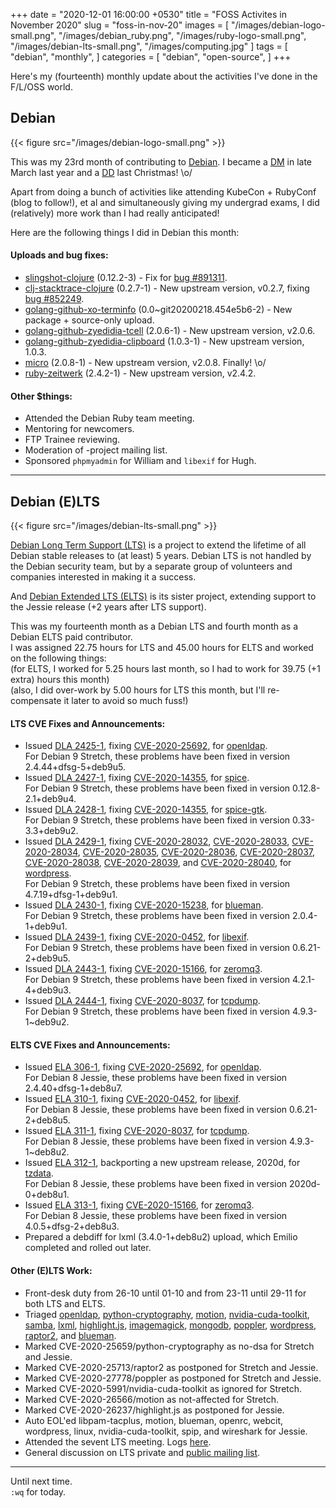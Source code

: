 +++
date = "2020-12-01 16:00:00 +0530"
title = "FOSS Activites in November 2020"
slug = "foss-in-nov-20"
images = [
    "/images/debian-logo-small.png",
    "/images/debian_ruby.png",
    "/images/ruby-logo-small.png",
    "/images/debian-lts-small.png",
    "/images/computing.jpg"
]
tags = [
    "debian",
    "monthly",
]
categories = [
    "debian",
    "open-source",
]
+++

Here's my (fourteenth) monthly update about the activities I've done in the F/L/OSS world.

## Debian
{{< figure src="/images/debian-logo-small.png" >}}

This was my 23rd month of contributing to [Debian](https://www.debian.org/).
I became a [DM](https://wiki.debian.org/DebianMaintainer) in late March last year and a [DD](https://wiki.debian.org/DebianDeveloper) last Christmas! \o/

Apart from doing a bunch of activities like attending KubeCon + RubyConf (blog to follow!), et al and simultaneously giving
my undergrad exams, I did (relatively) more work than I had really anticipated!

Here are the following things I did in Debian this month:

#### Uploads and bug fixes:

- [slingshot-clojure](https://tracker.debian.org/pkg/slingshot-clojure) (0.12.2-3) - Fix for [bug #891311](https://bugs.debian.org/891311).
- [clj-stacktrace-clojure](https://tracker.debian.org/pkg/clj-stacktrace-clojure) (0.2.7-1) - New upstream version, v0.2.7, fixing [bug #852249](https://bugs.debian.org/852249).
- [golang-github-xo-terminfo](https://tracker.debian.org/pkg/golang-github-xo-terminfo) (0.0~git20200218.454e5b6-2) - New package + source-only upload.
- [golang-github-zyedidia-tcell](https://tracker.debian.org/pkg/golang-github-zyedidia-tcell) (2.0.6-1) - New upstream version, v2.0.6.
- [golang-github-zyedidia-clipboard](https://tracker.debian.org/pkg/golang-github-zyedidia-clipboard) (1.0.3-1) - New upstream version, 1.0.3.
- [micro](https://tracker.debian.org/pkg/micro) (2.0.8-1) - New upstream version, v2.0.8. Finally! \o/
- [ruby-zeitwerk](https://tracker.debian.org/pkg/ruby-zeitwerk) (2.4.2-1) - New upstream version, v2.4.2.

#### Other $things:

- Attended the Debian Ruby team meeting.
- Mentoring for newcomers.
- FTP Trainee reviewing.
- Moderation of -project mailing list.
- Sponsored `phpmyadmin` for William and `libexif` for Hugh.

---

## Debian (E)LTS
{{< figure src="/images/debian-lts-small.png" >}}

[Debian Long Term Support (LTS)](https://www.freexian.com/en/services/debian-lts.html) is a project to extend the lifetime of all Debian stable releases to (at least) 5 years. Debian LTS is not handled by the Debian security team, but by a separate group of volunteers and companies interested in making it a success.  

And [Debian Extended LTS (ELTS)](https://deb.freexian.com/extended-lts) is its sister project, extending support to the Jessie release (+2 years after LTS support).

This was my fourteenth month as a Debian LTS and fourth month as a Debian ELTS paid contributor.  
I was assigned 22.75 hours for LTS and 45.00 hours for ELTS and worked on the following things:  
(for ELTS, I worked for 5.25 hours last month, so I had to work for 39.75 (+1 extra) hours this month)  
(also, I did over-work by 5.00 hours for LTS this month, but I'll re-compensate it later to avoid so much fuss!)

#### LTS CVE Fixes and Announcements:

- Issued [DLA 2425-1](https://lists.debian.org/debian-lts-announce/2020/11/msg00000.html), fixing [CVE-2020-25692](https://security-tracker.debian.org/tracker/CVE-2020-25692), for [openldap](https://tracker.debian.org/pkg/openldap).  
  For Debian 9 Stretch, these problems have been fixed in version 2.4.44+dfsg-5+deb9u5.
- Issued [DLA 2427-1](https://lists.debian.org/debian-lts-announce/2020/11/msg00001.html), fixing [CVE-2020-14355](https://security-tracker.debian.org/tracker/CVE-2020-14355), for [spice](https://tracker.debian.org/pkg/spice).  
  For Debian 9 Stretch, these problems have been fixed in version 0.12.8-2.1+deb9u4.
- Issued [DLA 2428-1](https://lists.debian.org/debian-lts-announce/2020/11/msg00002.html), fixing [CVE-2020-14355](https://security-tracker.debian.org/tracker/CVE-2020-14355), for [spice-gtk](https://tracker.debian.org/pkg/spice-gtk).  
  For Debian 9 Stretch, these problems have been fixed in version 0.33-3.3+deb9u2.
- Issued [DLA 2429-1](https://lists.debian.org/debian-lts-announce/2020/11/msg00004.html), fixing [CVE-2020-28032](https://security-tracker.debian.org/tracker/CVE-2020-28032), [CVE-2020-28033](https://security-tracker.debian.org/tracker/CVE-2020-28033), [CVE-2020-28034](https://security-tracker.debian.org/tracker/CVE-2020-28034), [CVE-2020-28035](https://security-tracker.debian.org/tracker/CVE-2020-28035), [CVE-2020-28036](https://security-tracker.debian.org/tracker/CVE-2020-28036), [CVE-2020-28037](https://security-tracker.debian.org/tracker/CVE-2020-28037), [CVE-2020-28038](https://security-tracker.debian.org/tracker/CVE-2020-28038), [CVE-2020-28039](https://security-tracker.debian.org/tracker/CVE-2020-28039), and [CVE-2020-28040](https://security-tracker.debian.org/tracker/CVE-2020-28040), for [wordpress](https://tracker.debian.org/pkg/wordpress).  
  For Debian 9 Stretch, these problems have been fixed in version 4.7.19+dfsg-1+deb9u1.
- Issued [DLA 2430-1](https://lists.debian.org/debian-lts-announce/2020/11/msg00005.html), fixing [CVE-2020-15238](https://security-tracker.debian.org/tracker/CVE-2020-15238), for [blueman](https://tracker.debian.org/pkg/blueman).  
  For Debian 9 Stretch, these problems have been fixed in version 2.0.4-1+deb9u1.
- Issued [DLA 2439-1](https://lists.debian.org/debian-lts-announce/2020/11/msg00013.html), fixing [CVE-2020-0452](https://security-tracker.debian.org/tracker/CVE-2020-0452), for [libexif](https://tracker.debian.org/pkg/libexif).  
  For Debian 9 Stretch, these problems have been fixed in version 0.6.21-2+deb9u5.
- Issued [DLA 2443-1](https://lists.debian.org/debian-lts-announce/2020/11/msg00017.html), fixing [CVE-2020-15166](https://security-tracker.debian.org/tracker/CVE-2020-15166), for [zeromq3](https://tracker.debian.org/pkg/zeromq3).  
  For Debian 9 Stretch, these problems have been fixed in version 4.2.1-4+deb9u3.
- Issued [DLA 2444-1](https://lists.debian.org/debian-lts-announce/2020/11/msg00018.html), fixing [CVE-2020-8037](https://security-tracker.debian.org/tracker/CVE-2020-8037), for [tcpdump](https://tracker.debian.org/pkg/tcpdump).  
  For Debian 9 Stretch, these problems have been fixed in version 4.9.3-1~deb9u2.

#### ELTS CVE Fixes and Announcements:

- Issued [ELA 306-1](https://deb.freexian.com/extended-lts/updates/ela-306-1-openldap/), fixing [CVE-2020-25692](https://security-tracker.debian.org/tracker/CVE-2020-25692), for [openldap](https://tracker.debian.org/pkg/openldap).  
  For Debian 8 Jessie, these problems have been fixed in version 2.4.40+dfsg-1+deb8u7.
- Issued [ELA 310-1](https://deb.freexian.com/extended-lts/updates/ela-310-1-libexif/), fixing [CVE-2020-0452](https://security-tracker.debian.org/tracker/CVE-2020-0452), for [libexif](https://tracker.debian.org/pkg/libexif).  
  For Debian 8 Jessie, these problems have been fixed in version 0.6.21-2+deb8u5.
- Issued [ELA 311-1](https://deb.freexian.com/extended-lts/updates/ela-311-1-tcpdump/), fixing [CVE-2020-8037](https://security-tracker.debian.org/tracker/CVE-2020-8037), for [tcpdump](https://tracker.debian.org/pkg/tcpdump).  
  For Debian 8 Jessie, these problems have been fixed in version 4.9.3-1~deb8u2.
- Issued [ELA 312-1](https://deb.freexian.com/extended-lts/updates/ela-312-1-tzdata/), backporting a new upstream release, 2020d, for [tzdata](https://tracker.debian.org/pkg/tzdata).  
  For Debian 8 Jessie, these problems have been fixed in version 2020d-0+deb8u1.
- Issued [ELA 313-1](https://deb.freexian.com/extended-lts/updates/ela-313-1-zeromq3/), fixing [CVE-2020-15166](https://security-tracker.debian.org/tracker/CVE-2020-15166), for [zeromq3](https://tracker.debian.org/pkg/zeromq3).  
  For Debian 8 Jessie, these problems have been fixed in version 4.0.5+dfsg-2+deb8u3.
- Prepared a debdiff for lxml (3.4.0-1+deb8u2) upload, which Emilio completed and rolled out later.

#### Other (E)LTS Work:

- Front-desk duty from 26-10 until 01-10 and from 23-11 until 29-11 for both LTS and ELTS.
- Triaged [openldap](https://tracker.debian.org/pkg/openldap),
[python-cryptography](https://tracker.debian.org/pkg/python-cryptography),
[motion](https://tracker.debian.org/pkg/motion),
[nvidia-cuda-toolkit](https://tracker.debian.org/pkg/nvidia-cuda-toolkit),
[samba](https://tracker.debian.org/pkg/samba),
[lxml](https://tracker.debian.org/pkg/lxml),
[highlight.js](https://tracker.debian.org/pkg/highlight.js),
[imagemagick](https://tracker.debian.org/pkg/imagemagick),
[mongodb](https://tracker.debian.org/pkg/mongodb),
[poppler](https://tracker.debian.org/pkg/poppler),
[wordpress](https://tracker.debian.org/pkg/wordpress),
[raptor2](https://tracker.debian.org/pkg/raptor2), and
[blueman](https://tracker.debian.org/pkg/blueman).
- Marked CVE-2020-25659/python-cryptography as no-dsa for Stretch and Jessie.
- Marked CVE-2020-25713/raptor2 as postponed for Stretch and Jessie.
- Marked CVE-2020-27778/poppler as postponed for Stretch and Jessie.
- Marked CVE-2020-5991/nvidia-cuda-toolkit as ignored for Stretch.
- Marked CVE-2020-26566/motion as not-affected for Stretch.
- Marked CVE-2020-26237/highlight.js as postponed for Jessie.
- Auto EOL'ed libpam-tacplus, motion, blueman, openrc, webcit, wordpress, linux, nvidia-cuda-toolkit, spip, and wireshark for Jessie.
- Attended the sevent LTS meeting. Logs [here](http://meetbot.debian.net/debian-lts/2020/debian-lts.2020-11-26-14.59.html).
- General discussion on LTS private and [public mailing list](https://lists.debian.org/debian-lts/2020/11/threads.html).

---

Until next time.  
`:wq` for today.
